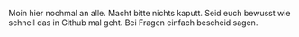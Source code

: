 Moin hier nochmal an alle. Macht bitte nichts kaputt. Seid euch bewusst wie schnell das in Github mal geht. 
Bei Fragen einfach bescheid sagen. 


